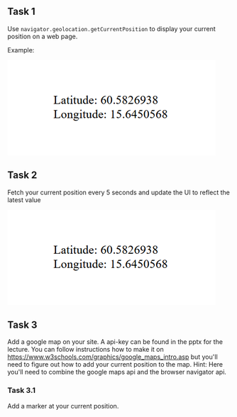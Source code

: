 ## Task 1

Use `navigator.geolocation.getCurrentPosition` to display
your current position on a web page.

Example:

![image of longitude](./static/latlong.png)

## Task 2

Fetch your current position every 5 seconds
and update the UI to reflect the latest value

![image of longitude](./static/latlong.png)

## Task 3

Add a google map on your site.
A api-key can be found in the pptx for the lecture.
You can follow instructions how to make it on https://www.w3schools.com/graphics/google_maps_intro.asp but you'll need to figure out how
to add your current position to the map.
Hint: Here you'll need to combine the google maps api and the browser navigator api.

### Task 3.1

Add a marker at your current position.
